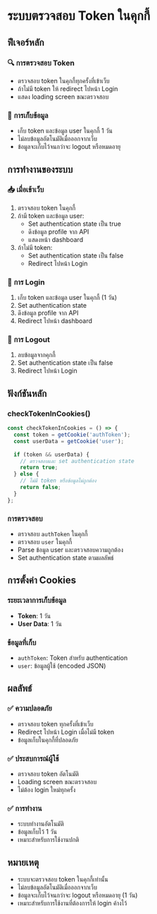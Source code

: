 # ระบบตรวจสอบ Token ในคุกกี้

## ฟีเจอร์หลัก

### 🔍 **การตรวจสอบ Token**
- ตรวจสอบ token ในคุกกี้ทุกครั้งที่เข้าเว็บ
- ถ้าไม่มี token ให้ redirect ไปหน้า Login
- แสดง loading screen ขณะตรวจสอบ

### 💾 **การเก็บข้อมูล**
- เก็บ token และข้อมูล user ในคุกกี้ 1 วัน
- ไม่ลบข้อมูลอัตโนมัติเมื่อออกจากเว็บ
- ข้อมูลจะเก็บไว้จนกว่าจะ logout หรือหมดอายุ

## การทำงานของระบบ

### 📥 **เมื่อเข้าเว็บ**
1. ตรวจสอบ token ในคุกกี้
2. ถ้ามี token และข้อมูล user:
   - Set authentication state เป็น true
   - ดึงข้อมูล profile จาก API
   - แสดงหน้า dashboard
3. ถ้าไม่มี token:
   - Set authentication state เป็น false
   - Redirect ไปหน้า Login

### 🔐 **การ Login**
1. เก็บ token และข้อมูล user ในคุกกี้ (1 วัน)
2. Set authentication state
3. ดึงข้อมูล profile จาก API
4. Redirect ไปหน้า dashboard

### 🚪 **การ Logout**
1. ลบข้อมูลจากคุกกี้
2. Set authentication state เป็น false
3. Redirect ไปหน้า Login

## ฟังก์ชันหลัก

### checkTokenInCookies()
```javascript
const checkTokenInCookies = () => {
  const token = getCookie('authToken');
  const userData = getCookie('user');
  
  if (token && userData) {
    // ตรวจสอบและ set authentication state
    return true;
  } else {
    // ไม่มี token หรือข้อมูลไม่ถูกต้อง
    return false;
  }
};
```

### การตรวจสอบ
- ตรวจสอบ `authToken` ในคุกกี้
- ตรวจสอบ `user` ในคุกกี้
- Parse ข้อมูล user และตรวจสอบความถูกต้อง
- Set authentication state ตามผลลัพธ์

## การตั้งค่า Cookies

### ระยะเวลาการเก็บข้อมูล
- **Token**: 1 วัน
- **User Data**: 1 วัน

### ข้อมูลที่เก็บ
- `authToken`: Token สำหรับ authentication
- `user`: ข้อมูลผู้ใช้ (encoded JSON)

## ผลลัพธ์

### ✅ **ความปลอดภัย**
- ตรวจสอบ token ทุกครั้งที่เข้าเว็บ
- Redirect ไปหน้า Login เมื่อไม่มี token
- ข้อมูลเก็บในคุกกี้ที่ปลอดภัย

### ✅ **ประสบการณ์ผู้ใช้**
- ตรวจสอบ token อัตโนมัติ
- Loading screen ขณะตรวจสอบ
- ไม่ต้อง login ใหม่ทุกครั้ง

### ✅ **การทำงาน**
- ระบบทำงานอัตโนมัติ
- ข้อมูลเก็บไว้ 1 วัน
- เหมาะสำหรับการใช้งานปกติ

## หมายเหตุ

- ระบบจะตรวจสอบ token ในคุกกี้เท่านั้น
- ไม่ลบข้อมูลอัตโนมัติเมื่อออกจากเว็บ
- ข้อมูลจะเก็บไว้จนกว่าจะ logout หรือหมดอายุ (1 วัน)
- เหมาะสำหรับการใช้งานที่ต้องการให้ login ค้างไว้ 